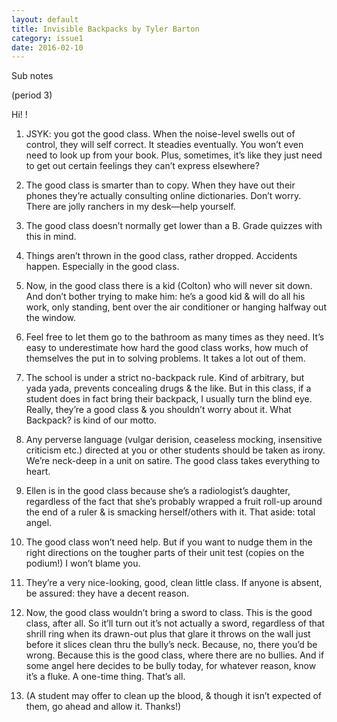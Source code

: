 ```yaml
---
layout: default
title: Invisible Backpacks by Tyler Barton
category: issue1
date: 2016-02-10
---
```


Sub notes

(period 3) 

Hi! !

1. JSYK: you got the good class. When the noise-level swells out of control, they will self correct. It steadies eventually. You won’t even need to look up from your book. Plus, sometimes, it’s like they just need to get out certain feelings they can’t express elsewhere? 

2. The good class is smarter than to copy. When they have out their phones they’re actually consulting online dictionaries. Don’t worry. There are jolly ranchers in my desk—help yourself.

3. The good class doesn’t normally get lower than a B. Grade quizzes with this in mind. 

4. Things aren’t thrown in the good class, rather dropped. Accidents happen. Especially in the good class. 

5. Now, in the good class there is a kid (Colton) who will never sit down. And don’t bother trying to make him: he’s a good kid & will do all his work, only standing, bent over the air conditioner or hanging halfway out the window. 

6. Feel free to let them go to the bathroom as many times as they need. It’s easy to underestimate how hard the good class works, how much of themselves the put in to solving problems. It takes a lot out of them. 

7. The school is under a strict no-backpack rule. Kind of arbitrary, but yada yada, prevents concealing drugs & the like. But in this class, if a student does in fact bring their backpack, I usually turn the blind eye. Really, they’re a good class & you shouldn’t worry about it. What Backpack? is kind of our motto. 

8. Any perverse language (vulgar derision, ceaseless mocking, insensitive criticism etc.) directed at you or other students should be taken as irony. We’re neck-deep in a unit on satire. The good class takes everything to heart. 

9. Ellen is in the good class because she’s a radiologist’s daughter, regardless of the fact that she’s probably wrapped a fruit roll-up around the end of a ruler & is smacking herself/others with it. That aside: total angel. 

10. The good class won’t need help. But if you want to nudge them in the right directions on the tougher parts of their unit test (copies on the podium!) I won’t blame you. 

11. They’re a very nice-looking, good, clean little class. If anyone is absent, be assured: they have a decent reason. 

11. Now, the good class wouldn’t bring a sword to class. This is the good class, after all. So it’ll turn out it’s not actually a sword, regardless of that shrill ring when its drawn-out plus that glare it throws on the wall just before it slices clean thru the bully’s neck. Because, no, there you’d be wrong. Because this is the good class, where there are no bullies. And if some angel here decides to be bully today, for whatever reason, know it’s a fluke. A one-time thing. That’s all.

12. (A student may offer to clean up the blood, & though it isn’t expected of them, go ahead and allow it. Thanks!)
